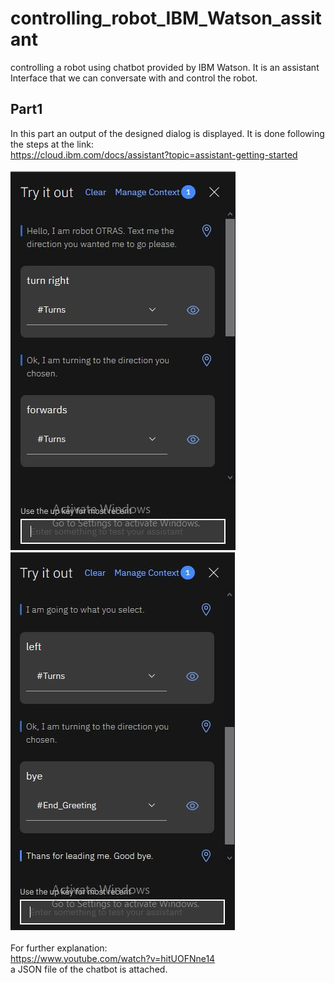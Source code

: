 # controlling_robot_IBM_Watson_assitant
controlling a robot using chatbot provided by IBM Watson. It is an assistant Interface that we can conversate with and control the robot.
## Part1
In this part an output of the designed dialog is displayed. It is done following the steps at the link: <br/> <a>https://cloud.ibm.com/docs/assistant?topic=assistant-getting-started <a/><br/>
<br/><img src="https://github.com/ranabameer/controlling_robot_IBM_Watson_assitant/blob/master/images/1.JPG"><br/>
<img src="https://github.com/ranabameer/controlling_robot_IBM_Watson_assitant/blob/master/images/2.JPG"><br/>  
For further explanation:<br/> <a>https://www.youtube.com/watch?v=hitUOFNne14<a/><br/>
a JSON file of the chatbot is attached.

